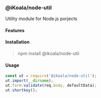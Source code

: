 ### @iKoala/node-util

Utility module for Node.js porjects

#### Features

#### Installation

> npm install @ikoala/node-util

#### Usage

```javascript
const ut = require('@ikoala/node-util');
ut.import(__dirname);
ut.form.validate(req.body, defaultData);
ut.shortkey();
```
